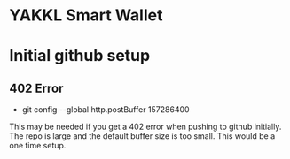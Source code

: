 # YAKKL Smart Wallet

# Initial github setup
## 402 Error
- git config --global http.postBuffer 157286400

This may be needed if you get a 402 error when pushing to github initially. The repo is large and the default buffer size is too small. This would be a one time setup.
